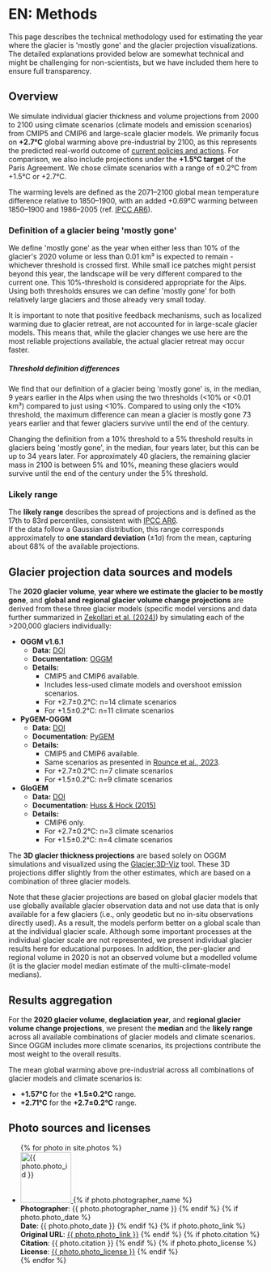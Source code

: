 # EN: Methods

This page describes the technical methodology used for estimating the year where the glacier is 'mostly gone' and the glacier projection visualizations. The detailed explanations provided below are somewhat technical and might be challenging for non-scientists, but we have included them here to ensure full transparency.

## Overview

We simulate individual glacier thickness and volume projections from 2000 to 2100 using climate scenarios (climate models and emission scenarios) from CMIP5 and CMIP6 and large-scale glacier models. We primarily focus on **+2.7°C** global warming above pre-industrial by 2100, as this represents the predicted real-world outcome of [current policies and actions](https://climateactiontracker.org/global/cat-thermometer/). For comparison, we also include projections under the **+1.5°C target** of the Paris Agreement. We chose climate scenarios with a range of ±0.2°C from +1.5°C or +2.7°C. 

The warming levels are defined as the 2071–2100 global mean temperature difference relative to 1850–1900, with an added +0.69°C warming between 1850–1900 and 1986–2005 (ref. [IPCC AR6](https://www.ipcc.ch/report/ar6/wg1/)).  


### Definition of a glacier being 'mostly gone'
We define 'mostly gone' as the year when either less than 10% of the glacier's 2020 volume or less than 0.01 km³ is expected to remain - whichever threshold is crossed first. While small ice patches might persist beyond this year, the landscape will be very different compared to the current one. This 10%-threshold is considered appropriate for the Alps. Using both thresholds ensures we can define 'mostly gone' for both relatively large glaciers and those already very small today.

It is important to note that positive feedback mechanisms, such as localized warming due to glacier retreat, are not accounted for in large-scale glacier models. This means that, while the glacier changes we use here are the most reliable projections available, the actual glacier retreat may occur faster. 

##### Threshold definition differences
We find that our definition of a glacier being 'mostly gone' is, in the median, 9 years earlier in the Alps when using the two thresholds (<10% or <0.01 km³) compared to just using <10%. Compared to using only the <10% threshold, the maximum difference can mean a glacier is mostly gone 73 years earlier and that fewer glaciers survive until the end of the century.

Changing the definition from a 10% threshold to a 5% threshold results in glaciers being 'mostly gone', in the median, four years later, but this can be up to 34 years later.  For approximately 40 glaciers, the remaining glacier mass in 2100 is between 5% and 10%, meaning these glaciers would survive until the end of the century under the 5% threshold.



### Likely range

The **likely range** describes the spread of projections and is defined as the 17th to 83rd percentiles, consistent with [IPCC AR6](https://www.ipcc.ch/report/ar6/wg1/).  
If the data follow a Gaussian distribution, this range corresponds approximately to **one standard deviation** (±1σ) from the mean, capturing about 68% of the available projections.

## Glacier projection data sources and models

The **2020 glacier volume**, **year where we estimate the glacier to be mostly gone**, and **global and regional glacier volume change projections** are derived from these three glacier models (specific model versions and data further summarized in [Zekollari et al. (2024)](https://doi.org/10.5194/tc-18-5045-2024)) by simulating each of the >200,000 glaciers individually:
- **OGGM v1.6.1**  
  - **Data:** [DOI](https://doi.org/10.5281/zenodo.8286064)  
  - **Documentation:** [OGGM](https://oggm.org/)  
  - **Details:**  
    - CMIP5 and CMIP6 available.  
    - Includes less-used climate models and overshoot emission scenarios.  
    - For +2.7±0.2°C: n=14 climate scenarios 
    - For +1.5±0.2°C: n=11 climate scenarios 
- **PyGEM-OGGM**  
  - **Data:** [DOI](https://doi.org/10.5067/P8BN9VO9N5C7)  
  - **Documentation:** [PyGEM](https://pygem.readthedocs.io/en/latest/introduction.html)  
  - **Details:**  
    - CMIP5 and CMIP6 available.  
    - Same scenarios as presented in [Rounce et al., 2023](https://doi.org/10.1126/science.abo1324).  
    - For +2.7±0.2°C: n=7 climate scenarios  
    - For +1.5±0.2°C: n=9 climate scenarios 
- **GloGEM**  
  - **Data:** [DOI](https://doi.org/10.5281/zenodo.10908277)  
  - **Documentation:** [Huss & Hock (2015)](https://doi.org/10.3389/feart.2015.00054)  
  - **Details:**  
    - CMIP6 only.  
    - For +2.7±0.2°C: n=3 climate scenarios  
    - For +1.5±0.2°C: n=4 climate scenarios 

The **3D glacier thickness projections** are based solely on OGGM simulations and visualized using the [Glacier:3D-Viz](https://glacier3dviz.oggm.org/tutorials/welcome.html) tool. These 3D projections differ slightly from the other estimates, which are based on a combination of three glacier models.  

Note that these glacier projections are based on global glacier models that use globally available glacier observation data and not use data that is only available for a few glaciers (i.e., only geodetic but no in-situ observations directly used). As a result, the models perform better on a global scale than at the individual glacier scale. Although some important processes at the individual glacier scale are not represented, we present individual glacier results here for educational purposes. In addition, the per-glacier and regional volume in 2020 is not an observed volume but a modelled volume (it is the glacier model median estimate of the multi-climate-model medians). 

## Results aggregation

For the **2020 glacier volume**, **deglaciation year**, and **regional glacier volume change projections**, we present the **median** and the **likely range** across all available combinations of glacier models and climate scenarios. Since OGGM includes more climate scenarios, its projections contribute the most weight to the overall results.  

The mean global warming above pre-industrial across all combinations of glacier models and climate scenarios is:  
- **+1.57°C** for the **+1.5±0.2°C** range.  
- **+2.71°C** for the **+2.7±0.2°C** range.  


## Photo sources and licenses
<ul>
  {% for photo in site.photos %}
    <li id="{{ photo.photo_id }}">
      <a href="{{ site.baseurl }}{{ photo.filename }}">
        <img src="{{ site.baseurl }}{{ photo.filename }}" alt="{{ photo.photo_id }}" style="width: 100px; height: auto;">
      </a>
      {% if photo.photographer_name %}
        <br><b>Photographer</b>: {{ photo.photographer_name }}
      {% endif %}
      {% if photo.photo_date %}
        <br><b>Date</b>: {{ photo.photo_date }}
      {% endif %}
      {% if photo.photo_link %}
        <br><b>Original URL</b>: <a href="{{ photo.photo_link }}">{{ photo.photo_link }}</a>
      {% endif %}
      {% if photo.citation %}
        <br><b>Citation</b>: {{ photo.citation }}
      {% endif %}
      {% if photo.photo_license %}
        <br><b>License</b>: <a href="{{ photo.photo_license_url }}">{{ photo.photo_license }}</a>
      {% endif %}
    </li>
  {% endfor %}
 </ul>
